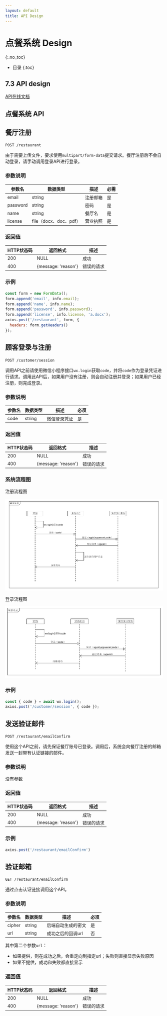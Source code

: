```yaml
---
layout: default
title: API Design
---
```


# 点餐系统 Design
{:.no_toc}

* 目录
{:toc}

## 7.3 API design
[API在线文档](https://sa-2018-fall.github.io/sa-api/)

## 点餐系统 API

## 餐厅注册

`POST /restaurant`

由于需要上传文件，要求使用`multipart/form-data`提交请求。餐厅注册后不会自动登录，请手动调用登录API进行登录。

### 参数说明

| 参数名   | 数据类型               | 描述     | 必需 |
| -------- | ---------------------- | -------- | ---- |
| email    | string                 | 注册邮箱 | 是   |
| password | string                 | 密码     | 是   |
| name     | string                 | 餐厅名   | 是   |
| license  | file（docx、doc、pdf） | 营业执照 | 是   |

### 返回值

| HTTP状态码 | 返回格式            | 描述       |
| ---------- | ------------------- | ---------- |
| 200        | NULL                | 成功       |
| 400        | {message: 'reason'} | 错误的请求 |

### 示例

```js
const form = new FormData();
form.append('email', info.email);
form.append('name', info.name);
form.append('password', info.password);
form.append('license', info.license, 'a.docx');
axios.post('/restaurant', form, {
  headers: form.getHeaders()
});
```

## 顾客登录与注册

`POST /customer/session`

调用API之前请使用微信小程序接口`wx.login`获取`code`，并将`code`作为登录凭证进行请求。调用此API后，如果用户没有注册，则会自动注册并登录；如果用户已经注册，则完成登录。

### 参数说明

| 参数名 | 数据类型 | 描述         | 必须 |
| ------ | -------- | ------------ | ---- |
| code   | string   | 微信登录凭证 | 是   |

### 返回值

| HTTP状态码 | 返回格式            | 描述       |
| ---------- | ------------------- | ---------- |
| 200        | NULL                | 成功       |
| 400        | {message: 'reason'} | 错误的请求 |

### 系统流程图

注册流程图

![注册流程](assets/API/顾客注册.png)

登录流程图

![登录流程](assets/API/顾客登录.png)

### 示例

 ```js
const { code } = await wx.login();
axios.post('/customer/session', { code });
 ```

## 发送验证邮件

`POST /restaurant/emailConfirm`

使用这个API之前，请先保证餐厅账号已登录。调用后，系统会向餐厅注册的邮箱发送一封带有认证链接的邮件。

### 参数说明

没有参数

### 返回值

| HTTP状态码 | 返回格式            | 描述       |
| ---------- | ------------------- | ---------- |
| 200        | NULL                | 成功       |
| 400        | {message: 'reason'} | 错误的请求 |

### 示例

```js
axios.post('/restaurant/emailConfirm')
```

## 验证邮箱

`GET /restaurant/emailConfirm`

通过点击认证链接调用这个API。

### 参数说明

| 参数名 | 数据类型 | 描述               | 必须 |
| ------ | -------- | ------------------ | ---- |
| cipher | string   | 后端自动生成的密文 | 是   |
| url    | string   | 成功之后的回调url  | 否   |

其中第二个参数`url`：

- 如果提供，则在成功之后，会重定向到指定url；失败则直接显示失败原因
- 如果不提供，成功和失败都直接显示

### 返回值

| HTTP状态码 | 返回格式            | 描述       |
| ---------- | ------------------- | ---------- |
| 200        | NULL                | 成功       |
| 400        | {message: 'reason'} | 错误的请求 |
